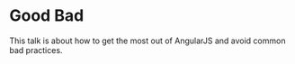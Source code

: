 <Angular> Good <Angular> Bad
================

This talk is about how to get the most out of AngularJS and avoid common bad practices.




